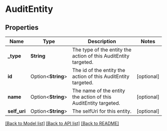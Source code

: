 # AuditEntity

## Properties

Name | Type | Description | Notes
------------ | ------------- | ------------- | -------------
**_type** | **String** | The type of the entity the action of this AuditEntity targeted. | 
**id** | Option<**String**> | The id of the entity the action of this AuditEntity targeted. | [optional]
**name** | Option<**String**> | The name of the entity the action of this AuditEntity targeted. | [optional]
**self_uri** | Option<**String**> | The selfUri for this entity. | [optional]

[[Back to Model list]](../README.md#documentation-for-models) [[Back to API list]](../README.md#documentation-for-api-endpoints) [[Back to README]](../README.md)


